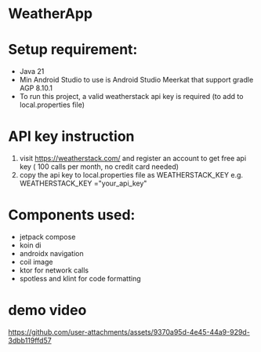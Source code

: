 # WeatherApp

# Setup requirement:
- Java 21
- Min Android Studio to use is Android Studio Meerkat that support gradle AGP 8.10.1
- To run this project, a valid weatherstack api key is required (to add to local.properties file)

# API key instruction
1. visit https://weatherstack.com/ and register an account to get free api key ( 100 calls per month, no credit card needed)
2. copy the api key to local.properties file as WEATHERSTACK_KEY e.g. WEATHERSTACK_KEY ="your_api_key"


# Components used:
- jetpack compose
- koin di
- androidx navigation
- coil image
- ktor for network calls
- spotless and klint for code formatting

# demo video

https://github.com/user-attachments/assets/9370a95d-4e45-44a9-929d-3dbb119ffd57

